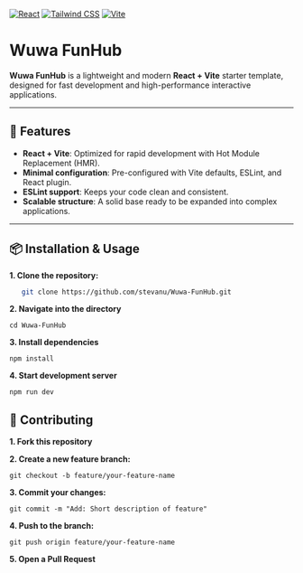 
[![React](https://img.shields.io/badge/React-18.2.0-blue?logo=react&logoColor=white)](https://react.dev/)
[![Tailwind CSS](https://img.shields.io/badge/Tailwind%20CSS-3.4.0-38B2AC?logo=tailwindcss&logoColor=white)](https://tailwindcss.com/)
[![Vite](https://img.shields.io/badge/Vite-5.0-646CFF?logo=vite&logoColor=FFD62E)](https://vitejs.dev/)


# Wuwa FunHub

**Wuwa FunHub** is a lightweight and modern **React + Vite** starter template, designed for fast development and high-performance interactive applications.

---

## 🚀 Features

- **React + Vite**: Optimized for rapid development with Hot Module Replacement (HMR).
- **Minimal configuration**: Pre-configured with Vite defaults, ESLint, and React plugin.
- **ESLint support**: Keeps your code clean and consistent.
- **Scalable structure**: A solid base ready to be expanded into complex applications.

---

## 📦 Installation & Usage

**1. Clone the repository:**
```bash
   git clone https://github.com/stevanu/Wuwa-FunHub.git
```

**2. Navigate into the directory**

```
cd Wuwa-FunHub
```

**3. Install dependencies**

```
npm install
```

**4. Start development server**

```
npm run dev
```

## 🤝 Contributing
**1. Fork this repository**

**2. Create a new feature branch:**
```
git checkout -b feature/your-feature-name
```
**3. Commit your changes:**
```
git commit -m "Add: Short description of feature"
```
**4. Push to the branch:**
```
git push origin feature/your-feature-name
```
**5. Open a Pull Request**


